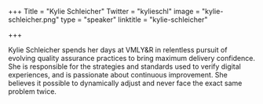 +++
Title = "Kylie Schleicher"
Twitter = "kylieschl"
image = "kylie-schleicher.png"
type = "speaker"
linktitle = "kylie-schleicher"

+++

Kylie Schleicher spends her days at VMLY&R in relentless pursuit of evolving quality assurance practices to bring maximum delivery confidence. She is responsible for the strategies and standards used to verify digital experiences, and is passionate about continuous improvement. She believes it possible to dynamically adjust and never face the exact same problem twice.

